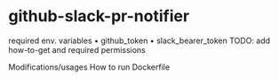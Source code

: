 # github-slack-pr-notifier

required env. variables
• github_token
• slack_bearer_token
TODO: add how-to-get and required permissions

Modifications/usages
How to run
Dockerfile